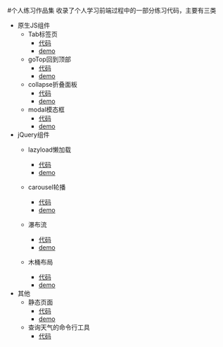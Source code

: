 #个人练习作品集
收录了个人学习前端过程中的一部分练习代码，主要有三类
* 原生JS组件
    * Tab标签页
        * [代码](./tab.html)
        * [demo](https://liu1020269358.github.io/practice/tab.html)
    * goTop回到顶部 
        * [代码](./goTop.html)
        * [demo](https://liu1020269358.github.io/practice/goTop.html)
    * collapse折叠面板
        * [代码](./index.html)
        * [demo](https://liu1020269358.github.io/practice/index.html)
    * modal模态框 
        * [代码](./modal.html)
        * [demo](https://liu1020269358.github.io/practice/modal.html)
* jQuery组件
    * lazyload懒加载 
        * [代码](./lazyload.html)
        * [demo](https://liu1020269358.github.io/practice/lazyload.html)
    * carousel轮播 
        * [代码](./carousel.html)
        * [demo](https://liu1020269358.github.io/practice/carousel.html)
   
    * 瀑布流 
        * [代码](./waterfall.html)
        * [demo](https://liu1020269358.github.io/practice/waterfall.html)
    * 木桶布局
        * [代码](./barrel.html)
        * [demo](https://liu1020269358.github.io/practice/barrel.html)
* 其他
    * 静态页面 
        * [代码](./static.html)
        * [demo](https://liu1020269358.github.io/practice/static.html)
    * 查询天气的命令行工具
        * [代码](https://www.npmjs.com/package/liu-weather)
